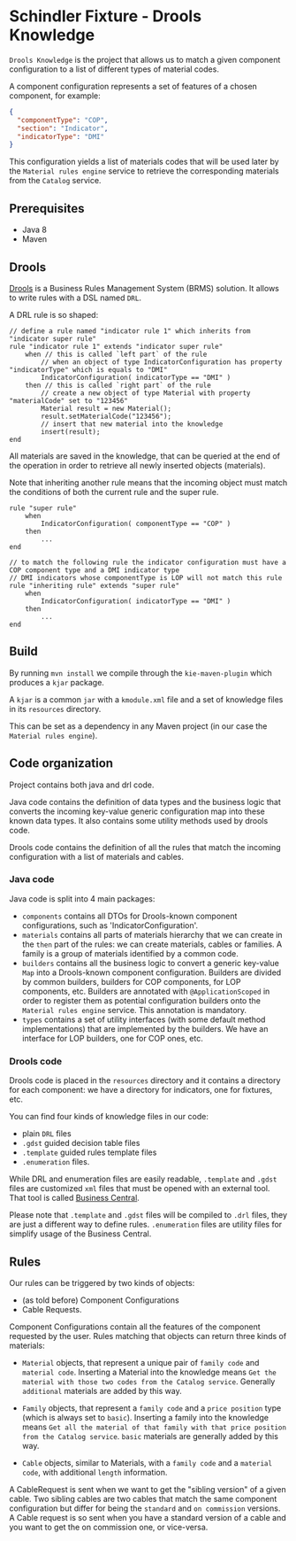 # Schindler Fixture - Drools Knowledge

`Drools Knowledge` is the project that allows us to match a given component configuration to a
list of different types of material codes.

A component configuration represents a set of features of a chosen component, for example:

```json
{
  "componentType": "COP",
  "section": "Indicator",
  "indicatorType": "DMI"
}
```

This configuration yields a list of materials codes that will be used later by the `Material rules engine` service
to retrieve the corresponding materials from the `Catalog` service.

## Prerequisites

-  Java 8
-  Maven

## Drools

[Drools](https://www.drools.org/) is a Business Rules Management System (BRMS) solution. It allows to write
rules with a DSL named `DRL`.

A DRL rule is so shaped:

```DRL
// define a rule named "indicator rule 1" which inherits from "indicator super rule"
rule "indicator rule 1" extends "indicator super rule"
    when // this is called `left part` of the rule
        // when an object of type IndicatorConfiguration has property "indicatorType" which is equals to "DMI"
        IndicatorConfiguration( indicatorType == "DMI" )
    then // this is called `right part` of the rule
        // create a new object of type Material with property "materialCode" set to "123456"
        Material result = new Material();
        result.setMaterialCode("123456");
        // insert that new material into the knowledge
        insert(result);
end
```

All materials are saved in the knowledge, that can be queried at the end of the operation in order
to retrieve all newly inserted objects (materials).

Note that inheriting another rule means that the incoming object must match the conditions of both the current rule
and the super rule.

```
rule "super rule"
    when
        IndicatorConfiguration( componentType == "COP" )
    then 
        ...
end

// to match the following rule the indicator configuration must have a COP component type and a DMI indicator type
// DMI indicators whose componentType is LOP will not match this rule
rule "inheriting rule" extends "super rule"
    when
        IndicatorConfiguration( indicatorType == "DMI" )
    then 
        ...
end
```

## Build

By running `mvn install` we compile through the `kie-maven-plugin` which produces a `kjar` package.

A `kjar` is a common `jar` with a `kmodule.xml` file and a set of knowledge files in its
`resources` directory.

This can be set as a dependency in any Maven project (in our case the `Material rules engine`). 

## Code organization

Project contains both java and drl code. 

Java code contains the definition of data types and the business logic
that converts the incoming key-value generic configuration map into these known data types. It also contains some 
utility methods used by drools code.

Drools code contains the definition of all the rules that match the incoming configuration with a list of materials
and cables. 

### Java code

Java code is split into 4 main packages:

-  `components` contains all DTOs for Drools-known component configurations, such as 'IndicatorConfiguration'.
-  `materials` contains all parts of materials hierarchy that we can create in the `then` part of the rules: we can 
create materials, cables or families. A family is a group of materials identified by a common code.
-  `builders` contains all the business logic to convert a generic key-value `Map` into a Drools-known component 
configuration. Builders are divided by common builders, builders for COP components, for LOP components, etc.
Builders are annotated with `@ApplicationScoped` in order to register them as potential configuration builders
onto the `Material rules engine` service. This annotation is mandatory.
-  `types` contains a set of utility interfaces (with some default method implementations) that are implemented by the 
builders. We have an interface for LOP builders, one for COP ones, etc.

### Drools code

Drools code is placed in the `resources` directory and it contains a directory for each component: we have a directory 
for indicators, one for fixtures, etc.

You can find four kinds of knowledge files in our code:

-  plain `DRL` files
-  `.gdst` guided decision table files
-  `.template` guided rules template files
-  `.enumeration` files.

While DRL and enumeration files are easily readable, `.template` and `.gdst` files are customized `xml` files
that must be opened with an external tool. That tool is called [Business Central](./docs/BUSINESS_CENTRAL.md).

Please note that `.template` and `.gdst` files will be compiled to `.drl` files, they are just a different way
to define rules. `.enumeration` files are utility files for simplify usage of the Business Central.

## Rules

Our rules can be triggered by two kinds of objects:

-  (as told before) Component Configurations
-  Cable Requests.

Component Configurations contain all the features of the component requested by the user. Rules matching that
objects can return three kinds of materials:

-  `Material` objects, that represent a unique pair of `family code` and `material code`. Inserting a Material
into the knowledge means `Get the material with those two codes from the Catalog service`. Generally
`additional` materials are added by this way.

-  `Family` objects, that represent a `family code` and a `price position` type (which is always set to
`basic`). Inserting a family into the knowledge means `Get all the material of that family with that
 price position from the Catalog service`. `basic` materials are generally added by this way.
 
 -  `Cable` objects, similar to Materials, with a `family code` and a `material code`, with additional `length`
 information.  

A CableRequest is sent when we want to get the "sibling version" of a given cable. Two sibling cables are
two cables that match the same component configuration but differ for being the `standard` and `on commission`
versions. A Cable request is so sent when you have a standard version of a cable and you want to get
the on commission one, or vice-versa.

